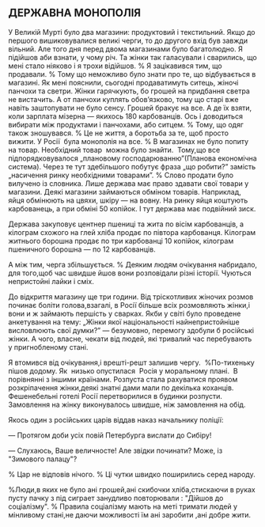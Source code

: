 ## ДЕРЖАВНА МОНОПОЛІЯ

У Великій Мурті було два магазини: продуктовий і текстильний.
Якщо до першого вишиковувалися великі черги, то до другого вхід був завжди вільний.
Але того дня перед двома магазинами було багатолюдно.
Я підійшов аби взнати, у чому річ.
Та жінки так галасували і сварились, що мені стало ніяково і я трохи відійшов.
% Я зацікавився тим, що продавали.
% Тому що неможливо було знати про те, що відбувається в магазині.
Як мені пояснили, сьогодні продаватимуть ситець, жіночі панчохи та светри.
Жінки гарячкують, бо грошей на придбання светра не вистачить.
А от панчохи куплять обов’язково, тому що старі вже навіть заштопувати не було сенсу.
Грошей бракує на все.
А де їх взяти, коли зарплата мізерна — якихось 180 карбованців.
Ось і доводиться вибирати між продуктами і панчохами, або ситцем.
% Тому, що одяг також зношувався.
% Це не життя, а боротьба за те, щоб просто вижити.
У Росії  була монополія на все.
% В магазинах не було попиту на товар.
Необхідний товар  можна було знайти.
 Тому,що все підпорядковувалося „плановому господарюванню”(Планова економічна система).
Через те тут здебільшого побутує фраза „що робити?” замість „насичення ринку необхідними товарами”.
% Слово продати було вилучено із словника.
Лише держава має право здавати свої товари у магазини.
Деякі магазини займаються обміном товарів.
Наприклад, яйця обмінюють на цвяхи, шкіру — на вовну.
На ринку яйця коштують карбованець, а при обміні 50 копійок.
І тут держава має подвійний зиск.

Держава закуповує центнер пшениці та жита по вісім карбованців, а кілограм схожого на глей хліба продає по півтора карбованця.
Кілограм житнього борошна продає по три карбованці 10 копійок, кілограм пшеничного борошна — по 12 карбованців.

А між тим, черга збільшується.
% Деяким людям очікування набридало, для того,щоб час швидше йшов вони розповідали різні історії.
Чуються непристойні лайки і сміх.

До відкриття магазину ще три години.
Від тріскотливих жіночих розмов починає боліти голова,взагалі, в Росії більше всіх розмовляють жінки,і вони и ж займають першість у сварках.
Якби у світі було проведене анкетування на тему: „Жінки якої національності найнепристойніше висловлюють свої думки?” — безумовно, перемогу здобули б російські жінки.
А чого, власне, чекати від людей, які тривалий час перебувають у пригнобленому стані.

Я втомився від очікування,і врешті-решт залишив чергу.
 %По-тихеньку пішов додому.
Як  низько опустилася  Росія у моральному плані.
 В порівнянні з іншими країнами.
Розпуста стала рахуватися проявом розкріпачення жінки,деякі знатні дами мали по декілька коханців.
Фешенебельні готелі Росії перетворилися в будинки розпусти.
Замовлення на жінку виконувалось швидше, ніж замовлення на обід.

Якось один з російських царів віддав наказ начальнику поліції:

— Протягом доби усіх повій Петербурга вислати до Сибіру!

— Слухаюсь, Ваше величносте!
Але звідки починати? Може, із "Зимового палацу"?

% Цар не відповів нічого.
% Ці чутки швидко поширились серед народу.

%Люди,в яких не було ані грошей,ані скибочки хліба,стискаючи в руках пусту пачку з під сиграет занудливо повторювали : "Дійшов до соціалізму".
% Правила соціалізму мають на меті тримати людей у мінливому стані,не даючи можливості їм ані заробити ,ані добре жити.
